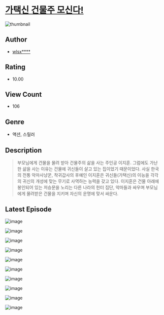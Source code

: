 # [가택신 건물주 모신다!](https://comic.naver.com/bestChallenge/list?titleId=811327)
![thumbnail](https://image-comic.pstatic.net/user_contents_data/challenge_comic/2023/05/25/307044/upload_4121463679200158520_480x623.jpeg)

## Author
- [wlsx****](https://comic.naver.com/artistTitle?id=307044)

## Rating
- 10.00

## View Count
- 106

## Genre
- 액션, 스릴러

## Description
> 부모님에게 건물을 물려 받아 건물주의 삶을 사는 주인공 이지훈. 그럼에도 가난한 삶을 사는 이유는 건물에 귀신들이 살고 있는 집이었기 때문이었다. 사실 한국의 전통 악마사냥꾼, 착귀갑사의 후예인 이지훈은 귀신들(가택신)의 이능을 각각의 귀신의 개성에 맞는 무기로 사역하는 능력을 갖고 있다. 이지훈은 건물 아래에 봉인되어 있는 저승문을 노리는 다른 나라의 헌터 집단, 악마들과 싸우며 부모님에게 물려받은 건물을 지키며 자신의 운명에 맞서 싸운다.


## Latest Episode
![image](https://image-comic.pstatic.net/user_contents_data/challenge_comic/2023/05/25/307044/upload_7363777063334066227.jpeg)

![image](https://image-comic.pstatic.net/user_contents_data/challenge_comic/2023/05/25/307044/upload_7234532963381688628.jpeg)

![image](https://image-comic.pstatic.net/user_contents_data/challenge_comic/2023/05/25/307044/upload_3846980307800766821.jpeg)

![image](https://image-comic.pstatic.net/user_contents_data/challenge_comic/2023/05/25/307044/upload_3762532304441914418.jpeg)

![image](https://image-comic.pstatic.net/user_contents_data/challenge_comic/2023/05/25/307044/upload_4121976068795543652.jpeg)

![image](https://image-comic.pstatic.net/user_contents_data/challenge_comic/2023/05/25/307044/upload_3762535594420615476.jpeg)

![image](https://image-comic.pstatic.net/user_contents_data/challenge_comic/2023/05/25/307044/upload_7220170914815619634.jpeg)

![image](https://image-comic.pstatic.net/user_contents_data/challenge_comic/2023/05/25/307044/upload_4122257530836825907.jpeg)

![image](https://image-comic.pstatic.net/user_contents_data/challenge_comic/2023/05/25/307044/upload_7075218126532916324.jpeg)

![image](https://image-comic.pstatic.net/user_contents_data/challenge_comic/2023/05/25/307044/upload_3559587746758799668.jpeg)

